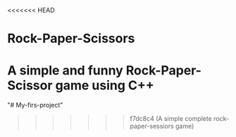 <<<<<<< HEAD
# Rock-Paper-Scissors
A simple and funny Rock-Paper-Scissor game using C++
=======
"# My-firs-project" 
>>>>>>> f7dc8c4 (A simple complete rock-paper-sessiors game)
